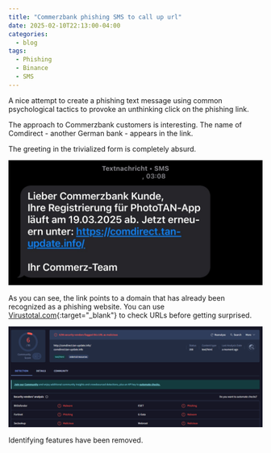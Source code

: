 ```yaml
---
title: "Commerzbank phishing SMS to call up url"
date: 2025-02-10T22:13:00-04:00
categories:
  - blog
tags:
  - Phishing
  - Binance
  - SMS
---
```


A nice attempt to create a phishing text message using common psychological tactics to provoke an unthinking click on the phishing link.

The approach to Commerzbank customers is interesting. The name of Comdirect - another German bank - appears in the link.

The greeting in the trivialized form is completely absurd.

![Image](/assets/images/2025-03-18-sms-commerzbank.jpg)

As you can see, the link points to a domain that has already been recognized as a phishing website. You can use [Virustotal.com](https://www.virustotal.com/gui/home/url){:target="_blank"} to check URLs before getting surprised.

![Image](/assets/images/2025-03-18-comdirect.tan-update.info-virustotal.png)

Identifying features have been removed.